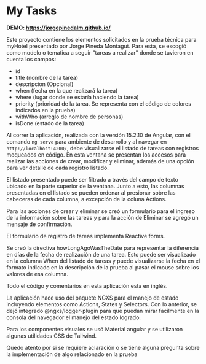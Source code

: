 # My Tasks

**DEMO: https://jorgepinedalm.github.io/**

Este proyecto contiene los elementos solicitados en la prueba técnica para myHotel presentado por Jorge Pineda Montagut. Para esta, se escogió como modelo o tematica a seguir "tareas a realizar" donde se tuvieron en cuenta los campos:


- id
- title (nombre de la tarea)
- descripcion (Opcional)
- when (fecha en la que realizará la tarea)
- where (lugar donde se estaría haciendo la tarea)
- priority (prioridad de la tarea. Se representa con el código de colores indicados en la prueba)
- withWho (arreglo de nombre de personas)
- isDone (estado de la tarea)


Al correr la aplicación, realizada con la versión 15.2.10 de Angular, con el comando `ng serve` para ambiente de desarrollo y al navegar en `http://localhost:4200/`, debe visualizarse el listado de tareas con registros moqueados en código. En esta ventana se presentan los accesos para realizar las acciones de crear, modificar y eliminar, además de una opción para ver detalle de cada registro listado.


El listado presentado puede ser filtrado a través del campo de texto ubicado en la parte superior de la ventana. Junto a esto, las columnas presentadas en el listado se pueden ordenar al presionar sobre las cabeceras de cada columna, a excepción de la coluna Actions.


Para las acciones de crear y eliminar se creó un formulario para el ingreso de la información sobre las tareas y para la acción de Eliminar se agregó un mensaje de confirmación.




El formulario de registro de tareas implementa Reactive forms.


Se creó la directiva howLongAgoWasTheDate para representar la diferencia en días de la fecha de realización de una tarea. Esto puede ser visualizado en la columna When del listado de tareas y puede visualizarse la fecha en el formato indicado en la descripción de la prueba al pasar el mouse sobre los valores de esa columna.


Todo el código y comentarios en esta aplicación esta en inglés.


La aplicación hace uso del paquete NGXS para el manejo de estado incluyendo elementos como Actions, States y Selectors. Con lo anterior, se dejó integrado @ngxs/logger-plugin para que puedan mirar facilmente en la consola del navegador el manejo del estado logrado. 


Para los componentes visuales se usó Material angular y se utilizaron algunas utilidades CSS de Tailwind.


Quedo atento por si se requiere aclaración o se tiene alguna pregunta sobre la implementación de algo relacionado en la prueba

